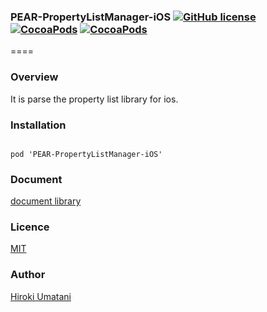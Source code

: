 ### PEAR-PropertyListManager-iOS [![GitHub license](https://img.shields.io/badge/LICENSE-MIT%20LICENSE-blue.svg)](https://github.com/HirokiUmatani/PEAR-PropertyListManager-iOS/LICENSE) [![CocoaPods](https://img.shields.io/badge/platform-ios-lightgrey.svg)](https://cocoapods.org/pods/PEAR-PropertyListManager-iOS) [![CocoaPods](https://img.shields.io/cocoapods/v/PEAR-HttpFetcher-iOS.svg)](https://cocoapods.org/pods/PEAR-PropertyListManager-iOS)  

====
### Overview
It is parse the property list library for ios.

### Installation
<code>
pod 'PEAR-PropertyListManager-iOS'
</code>

### Document
[document library](http://cocoadocs.org/docsets/PEAR-PropertyListManager-iOS)

### Licence
[MIT](https://github.com/HirokiUmatani/PEAR-PropertyListManager-iOS/blob/master/LICENSE)

### Author
[Hiroki Umatani](https://github.com/HirokiUmatani)
